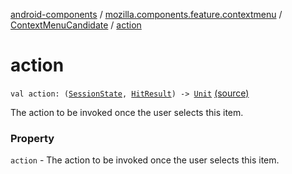 [android-components](../../index.md) / [mozilla.components.feature.contextmenu](../index.md) / [ContextMenuCandidate](index.md) / [action](./action.md)

# action

`val action: (`[`SessionState`](../../mozilla.components.browser.state.state/-session-state/index.md)`, `[`HitResult`](../../mozilla.components.concept.engine/-hit-result/index.md)`) -> `[`Unit`](https://kotlinlang.org/api/latest/jvm/stdlib/kotlin/-unit/index.html) [(source)](https://github.com/mozilla-mobile/android-components/blob/master/components/feature/contextmenu/src/main/java/mozilla/components/feature/contextmenu/ContextMenuCandidate.kt#L31)

The action to be invoked once the user selects this item.

### Property

`action` - The action to be invoked once the user selects this item.